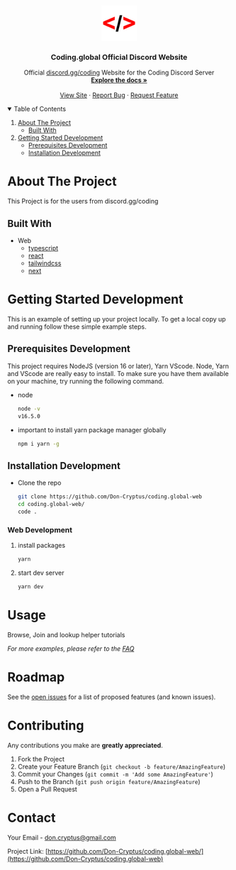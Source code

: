 <p align="center">
  <a href="https://github.com/Don-Cryptus/echat">
    <img src="public/favicon/favicon-96x96.png" alt="Logo" width="80" height="80">
  </a>

  <h3 align="center">Coding.global Official Discord Website</h3>

  <p align="center">
    Official <a href="https://discord.gg/coding">discord.gg/coding</a> Website for the Coding Discord Server
    <br />
    <a href="#about-the-project"><strong>Explore the docs »</strong></a>
    <br />
    <br />
    <a href="https://coding.global">View Site</a>
    ·
    <a href="https://github.com/Don-Cryptus/coding.global-web/issues">Report Bug</a>
    ·
    <a href="https://github.com/Don-Cryptus/coding.global-web/issues">Request Feature</a>
  </p>
</p>

<!-- TABLE OF CONTENTS -->
<details open="open">
  <summary>Table of Contents</summary>
  <ol>
    <li>
      <a href="#about-the-project">About The Project</a>
      <ul>
        <li><a href="#built-with">Built With</a></li>
      </ul>
    </li>
    <li>
      <a href="#getting-started-development">Getting Started Development</a>
      <ul>
        <li><a href="#prerequisites-development">Prerequisites Development</a></li>
        <li><a href="#installation-development">Installation Development</a></li>
      </ul>
  </ol>
</details>

<!-- ABOUT THE PROJECT -->

# About The Project

This Project is for the users from discord.gg/coding

## Built With

- Web
  - [typescript](https://www.npmjs.com/package/typescript)
  - [react](https://www.npmjs.com/package/react)
  - [tailwindcss](https://www.npmjs.com/package/tailwindcss)
  - [next](https://www.npmjs.com/package/next)

<!-- GETTING STARTED DEVELOPMENT  -->

# Getting Started Development

This is an example of setting up your project locally.
To get a local copy up and running follow these simple example steps.

## Prerequisites Development

This project requires NodeJS (version 16 or later), Yarn VScode. Node, Yarn and VScode are really easy to install. To make sure you have them available on your machine, try running the following command.

- node

  ```sh
  node -v
  v16.5.0
  ```

- important to install yarn package manager globally

  ```sh
  npm i yarn -g
  ```

## Installation Development

- Clone the repo

  ```sh
  git clone https://github.com/Don-Cryptus/coding.global-web
  cd coding.global-web/
  code .
  ```

### Web Development

1. install packages

   ```sh
   yarn
   ```

2. start dev server

   ```sh
   yarn dev
   ```

<!-- USAGE EXAMPLES -->

# Usage

Browse, Join and lookup helper tutorials

_For more examples, please refer to the [FAQ](https://coding.global/faq)_

<!-- ROADMAP -->

# Roadmap

See the [open issues](https://github.com/Don-Cryptus/coding.global-web/issues) for a list of proposed features (and known issues).

<!-- CONTRIBUTING -->

# Contributing

Any contributions you make are **greatly appreciated**.

1. Fork the Project
2. Create your Feature Branch (`git checkout -b feature/AmazingFeature`)
3. Commit your Changes (`git commit -m 'Add some AmazingFeature'`)
4. Push to the Branch (`git push origin feature/AmazingFeature`)
5. Open a Pull Request

<!-- CONTACT -->

# Contact

Your Email - don.cryptus@gmail.com

Project Link: [https://github.com/Don-Cryptus/coding.global-web/](https://github.com/Don-Cryptus/coding.global-web)
